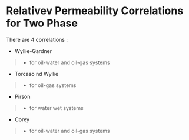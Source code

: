 # Relativev Permeability Correlations for Two Phase

There are 4 correlations :
- Wyllie-Gardner
> - for oil-water and oil-gas systems
- Torcaso nd Wyllie
> - for oil-gas systems
- Pirson
> - for water wet systems
- Corey
> - for oil-water and oil-gas systems
